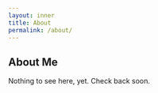```yaml
---
layout: inner
title: About
permalink: /about/
---
```

## About Me

Nothing to see here, yet. Check back soon.
